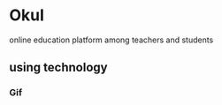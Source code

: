 <h1> Okul</h1>

online education platform among teachers and students

<h2> using technology</h2>

<h3>Gif</h3>

![]()
